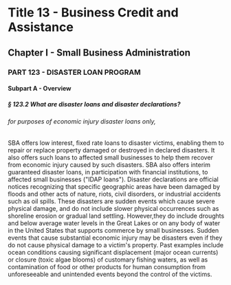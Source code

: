 
# Title 13 - Business Credit and Assistance
## Chapter I - Small Business Administration
### PART 123 - DISASTER LOAN PROGRAM
#### Subpart A - Overview
##### § 123.2 What are disaster loans and disaster declarations?
###### for purposes of economic injury disaster loans only,

SBA offers low interest, fixed rate loans to disaster victims, enabling them to repair or replace property damaged or destroyed in declared disasters. It also offers such loans to affected small businesses to help them recover from economic injury caused by such disasters. SBA also offers interim guaranteed disaster loans, in participation with financial institutions, to affected small businesses ("IDAP loans"). Disaster declarations are official notices recognizing that specific geographic areas have been damaged by floods and other acts of nature, riots, civil disorders, or industrial accidents such as oil spills. These disasters are sudden events which cause severe physical damage, and do not include slower physical occurrences such as shoreline erosion or gradual land settling. However,they do include droughts and below average water levels in the Great Lakes or on any body of water in the United States that supports commerce by small businesses. Sudden events that cause substantial economic injury may be disasters even if they do not cause physical damage to a victim's property. Past examples include ocean conditions causing significant displacement (major ocean currents) or closure (toxic algae blooms) of customary fishing waters, as well as contamination of food or other products for human consumption from unforeseeable and unintended events beyond the control of the victims.
